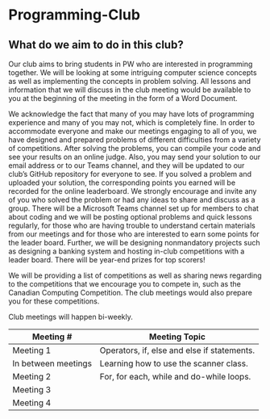# Programming-Club

## What do we aim to do in this club? 

Our club aims to bring students in PW who are interested in programming together. We will be looking at some intriguing computer science concepts as well as implementing the concepts in problem solving. All lessons and information that we will discuss in the club meeting would be available to you at the beginning of the meeting in the form of a Word Document.  

We acknowledge the fact that many of you may have lots of programming experience and many of you may not, which is completely fine. In order to accommodate everyone and make our meetings engaging to all of you, we have designed and prepared problems of different difficulties from a variety of competitions. After solving the problems, you can compile your code and see your results on an online judge. Also, you may send your solution to our email address or to our Teams channel, and they will be updated to our club’s GitHub repository for everyone to see. If you solved a problem and uploaded your solution, the corresponding points you earned will be recorded for the online leaderboard. We strongly encourage and invite any of you who solved the problem or had any ideas to share and discuss as a group. There will be a Microsoft Teams channel set up for members to chat about coding and we will be posting optional problems and quick lessons regularly, for those who are having trouble to understand certain materials from our meetings and for those who are interested to earn some points for the leader board. Further, we will be designing nonmandatory projects such as designing a banking system and hosting in-club competitions with a leader board. There will be year-end prizes for top scorers! 

We will be providing a list of competitions as well as sharing news regarding to the competitions that we encourage you to compete in, such as the Canadian Computing Competition. The club meetings would also prepare you for these competitions.   

Club meetings will happen bi-weekly.


|  Meeting #  |           Meeting Topic                                  |
|---------------------|---------------------------------------------|
| Meeting 1           | Operators, if, else and else if statements. |
| In between meetings | Learning how to use the scanner class.      |
| Meeting 2           | For, for each, while and do-while loops.    |
| Meeting 3           |                                             |
| Meeting 4           |                                             |
